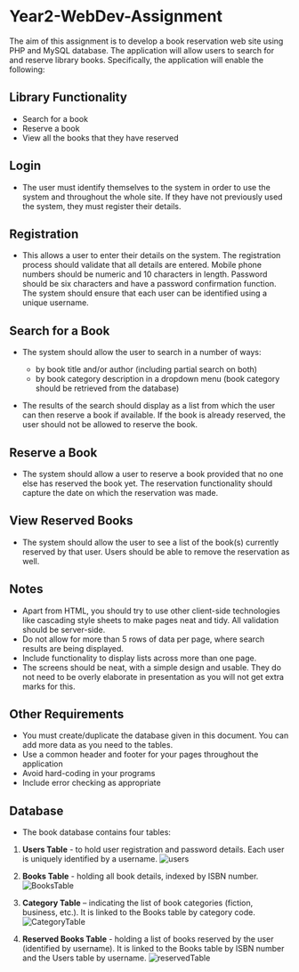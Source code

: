 # Year2-WebDev-Assignment
The aim of this assignment is to develop a book reservation web site using PHP and MySQL database. The application will allow users to search for and reserve library books. Specifically, the application will enable the following:

## Library Functionality

* Search for a book
* Reserve a book
* View all the books that they have reserved

## Login

* The user must identify themselves to the system in order to use the system and throughout the whole site. If they have not previously used the system, they must register their details.

## Registration

* This allows a user to enter their details on the system. The registration process should validate that all details are entered. Mobile phone numbers should be numeric and 10 characters in length. Password should be six characters and have a password confirmation function. The system should ensure that each user can be identified using a unique username.

## Search for a Book

* The system should allow the user to search in a number of ways:
  - by book title and/or author (including partial search on both)
  - by book category description in a dropdown menu (book category should be retrieved from the database)

* The results of the search should display as a list from which the user can then reserve a book if available. If the book is already reserved, the user should not be allowed to reserve the book.

## Reserve a Book

* The system should allow a user to reserve a book provided that no one else has reserved the book yet. The reservation functionality should capture the date on which the reservation was made.

## View Reserved Books

* The system should allow the user to see a list of the book(s) currently reserved by that user. Users should be able to remove the reservation as well.

## Notes

* Apart from HTML, you should try to use other client-side technologies like cascading style sheets to make pages neat and tidy. All validation should be server-side.
* Do not allow for more than 5 rows of data per page, where search results are being displayed.
* Include functionality to display lists across more than one page.
* The screens should be neat, with a simple design and usable. They do not need to be overly elaborate in presentation as you will not get extra marks for this.

## Other Requirements

* You must create/duplicate the database given in this document. You can add more data as you need to the tables.
* Use a common header and footer for your pages throughout the application
* Avoid hard-coding in your programs
* Include error checking as appropriate

## Database

* The book database contains four tables:
1. **Users Table** - to hold user registration and password details. Each user is uniquely identified by a username.
![users](https://github.com/Loredana10/Year2-WebDev-Assignment/assets/124152490/55869708-4e83-42ec-98d1-57a7108daf4f)
2. **Books Table** - holding all book details, indexed by ISBN number.
![BooksTable](https://github.com/Loredana10/Year2-WebDev-Assignment/assets/124152490/9e60264d-e784-4350-9013-4ca86c6c8099)

3. **Category Table** – indicating the list of book categories (fiction, business, etc.). It is linked to the Books table by category code.
   ![CategoryTable](https://github.com/Loredana10/Year2-WebDev-Assignment/assets/124152490/e10d1724-d377-4d5b-a7e9-2afb34bb596e)


4. **Reserved Books Table** - holding a list of books reserved by the user (identified by username). It is linked to the Books table by ISBN number and the Users table by username.
   ![reservedTable](https://github.com/Loredana10/Year2-WebDev-Assignment/assets/124152490/daaec644-878e-425b-bae5-ec93f155cdd0)




